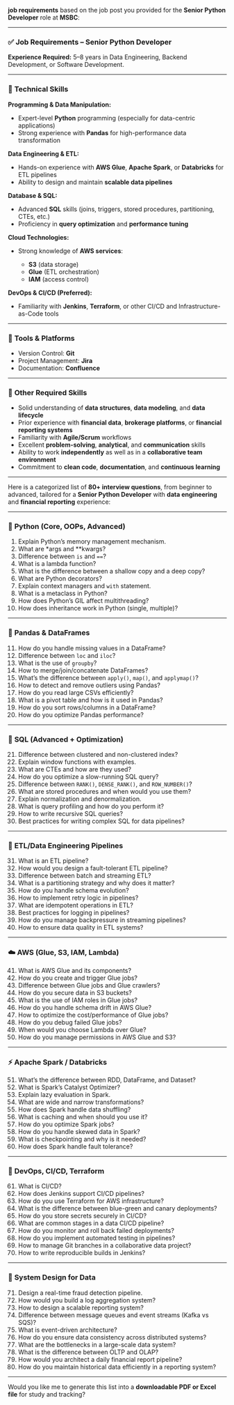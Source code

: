  **job requirements** based on the job post you provided for the **Senior Python Developer** role at **MSBC**:

---

### ✅ **Job Requirements – Senior Python Developer**

**Experience Required:** 5–8 years in Data Engineering, Backend Development, or Software Development.

---

### 📌 **Technical Skills**

**Programming & Data Manipulation:**

* Expert-level **Python** programming (especially for data-centric applications)
* Strong experience with **Pandas** for high-performance data transformation

**Data Engineering & ETL:**

* Hands-on experience with **AWS Glue**, **Apache Spark**, or **Databricks** for ETL pipelines
* Ability to design and maintain **scalable data pipelines**

**Database & SQL:**

* Advanced **SQL** skills (joins, triggers, stored procedures, partitioning, CTEs, etc.)
* Proficiency in **query optimization** and **performance tuning**

**Cloud Technologies:**

* Strong knowledge of **AWS services**:

  * **S3** (data storage)
  * **Glue** (ETL orchestration)
  * **IAM** (access control)

**DevOps & CI/CD (Preferred):**

* Familiarity with **Jenkins**, **Terraform**, or other CI/CD and Infrastructure-as-Code tools

---

### 📁 **Tools & Platforms**

* Version Control: **Git**
* Project Management: **Jira**
* Documentation: **Confluence**

---

### 🧠 **Other Required Skills**

* Solid understanding of **data structures**, **data modeling**, and **data lifecycle**
* Prior experience with **financial data**, **brokerage platforms**, or **financial reporting systems**
* Familiarity with **Agile/Scrum** workflows
* Excellent **problem-solving**, **analytical**, and **communication** skills
* Ability to work **independently** as well as in a **collaborative team environment**
* Commitment to **clean code**, **documentation**, and **continuous learning**

---



Here is a categorized list of **80+ interview questions**, from beginner to advanced, tailored for a **Senior Python Developer** with **data engineering** and **financial reporting** experience:

---

### 🐍 **Python (Core, OOPs, Advanced)**

1. Explain Python’s memory management mechanism.
2. What are \*args and \*\*kwargs?
3. Difference between `is` and `==`?
4. What is a lambda function?
5. What is the difference between a shallow copy and a deep copy?
6. What are Python decorators?
7. Explain context managers and `with` statement.
8. What is a metaclass in Python?
9. How does Python’s GIL affect multithreading?
10. How does inheritance work in Python (single, multiple)?

---

### 🧮 **Pandas & DataFrames**

11. How do you handle missing values in a DataFrame?
12. Difference between `loc` and `iloc`?
13. What is the use of `groupby`?
14. How to merge/join/concatenate DataFrames?
15. What’s the difference between `apply()`, `map()`, and `applymap()`?
16. How to detect and remove outliers using Pandas?
17. How do you read large CSVs efficiently?
18. What is a pivot table and how is it used in Pandas?
19. How do you sort rows/columns in a DataFrame?
20. How do you optimize Pandas performance?

---

### 💾 **SQL (Advanced + Optimization)**

21. Difference between clustered and non-clustered index?
22. Explain window functions with examples.
23. What are CTEs and how are they used?
24. How do you optimize a slow-running SQL query?
25. Difference between `RANK()`, `DENSE_RANK()`, and `ROW_NUMBER()`?
26. What are stored procedures and when would you use them?
27. Explain normalization and denormalization.
28. What is query profiling and how do you perform it?
29. How to write recursive SQL queries?
30. Best practices for writing complex SQL for data pipelines?

---

### 🔄 **ETL/Data Engineering Pipelines**

31. What is an ETL pipeline?
32. How would you design a fault-tolerant ETL pipeline?
33. Difference between batch and streaming ETL?
34. What is a partitioning strategy and why does it matter?
35. How do you handle schema evolution?
36. How to implement retry logic in pipelines?
37. What are idempotent operations in ETL?
38. Best practices for logging in pipelines?
39. How do you manage backpressure in streaming pipelines?
40. How to ensure data quality in ETL systems?

---

### ☁️ **AWS (Glue, S3, IAM, Lambda)**

41. What is AWS Glue and its components?
42. How do you create and trigger Glue jobs?
43. Difference between Glue jobs and Glue crawlers?
44. How do you secure data in S3 buckets?
45. What is the use of IAM roles in Glue jobs?
46. How do you handle schema drift in AWS Glue?
47. How to optimize the cost/performance of Glue jobs?
48. How do you debug failed Glue jobs?
49. When would you choose Lambda over Glue?
50. How do you manage permissions in AWS Glue and S3?

---

### ⚡ **Apache Spark / Databricks**

51. What’s the difference between RDD, DataFrame, and Dataset?
52. What is Spark’s Catalyst Optimizer?
53. Explain lazy evaluation in Spark.
54. What are wide and narrow transformations?
55. How does Spark handle data shuffling?
56. What is caching and when should you use it?
57. How do you optimize Spark jobs?
58. How do you handle skewed data in Spark?
59. What is checkpointing and why is it needed?
60. How does Spark handle fault tolerance?

---

### 🧰 **DevOps, CI/CD, Terraform**

61. What is CI/CD?
62. How does Jenkins support CI/CD pipelines?
63. How do you use Terraform for AWS infrastructure?
64. What is the difference between blue-green and canary deployments?
65. How do you store secrets securely in CI/CD?
66. What are common stages in a data CI/CD pipeline?
67. How do you monitor and roll back failed deployments?
68. How do you implement automated testing in pipelines?
69. How to manage Git branches in a collaborative data project?
70. How to write reproducible builds in Jenkins?

---

### 🧱 **System Design for Data**

71. Design a real-time fraud detection pipeline.
72. How would you build a log aggregation system?
73. How to design a scalable reporting system?
74. Difference between message queues and event streams (Kafka vs SQS)?
75. What is event-driven architecture?
76. How do you ensure data consistency across distributed systems?
77. What are the bottlenecks in a large-scale data system?
78. What is the difference between OLTP and OLAP?
79. How would you architect a daily financial report pipeline?
80. How do you maintain historical data efficiently in a reporting system?

---

Would you like me to generate this list into a **downloadable PDF or Excel file** for study and tracking?
